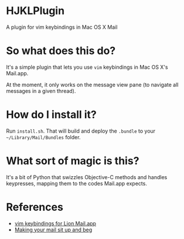HJKLPlugin
==========

A plugin for vim keybindings in Mac OS X Mail

# So what does this do?

It's a simple plugin that lets you use `vim` keybindings in Mac OS X's Mail.app.

At the moment, it only works on the message view pane (to navigate all messages in a given thread).

# How do I install it?

Run `install.sh`. That will build and deploy the `.bundle` to your `~/Library/Mail/Bundles` folder.

# What sort of magic is this?

It's a bit of Python that swizzles Objective-C methods and handles keypresses, mapping them to the codes Mail.app expects.

# References

* [vim keybindings for Lion Mail.app](http://the.taoofmac.com/space/blog/2011/08/13/2110)
* [Making your mail sit up and beg](http://the.taoofmac.com/space/blog/2011/08/11/2240)
